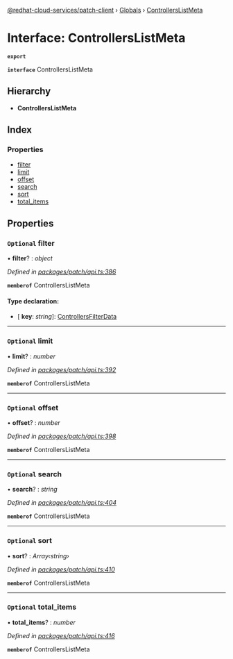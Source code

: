 [@redhat-cloud-services/patch-client](../README.md) › [Globals](../globals.md) › [ControllersListMeta](controllerslistmeta.md)

# Interface: ControllersListMeta

**`export`** 

**`interface`** ControllersListMeta

## Hierarchy

* **ControllersListMeta**

## Index

### Properties

* [filter](controllerslistmeta.md#optional-filter)
* [limit](controllerslistmeta.md#optional-limit)
* [offset](controllerslistmeta.md#optional-offset)
* [search](controllerslistmeta.md#optional-search)
* [sort](controllerslistmeta.md#optional-sort)
* [total_items](controllerslistmeta.md#optional-total_items)

## Properties

### `Optional` filter

• **filter**? : *object*

*Defined in [packages/patch/api.ts:386](https://github.com/RedHatInsights/javascript-clients/blob/86c9750/packages/patch/api.ts#L386)*

**`memberof`** ControllersListMeta

#### Type declaration:

* \[ **key**: *string*\]: [ControllersFilterData](controllersfilterdata.md)

___

### `Optional` limit

• **limit**? : *number*

*Defined in [packages/patch/api.ts:392](https://github.com/RedHatInsights/javascript-clients/blob/86c9750/packages/patch/api.ts#L392)*

**`memberof`** ControllersListMeta

___

### `Optional` offset

• **offset**? : *number*

*Defined in [packages/patch/api.ts:398](https://github.com/RedHatInsights/javascript-clients/blob/86c9750/packages/patch/api.ts#L398)*

**`memberof`** ControllersListMeta

___

### `Optional` search

• **search**? : *string*

*Defined in [packages/patch/api.ts:404](https://github.com/RedHatInsights/javascript-clients/blob/86c9750/packages/patch/api.ts#L404)*

**`memberof`** ControllersListMeta

___

### `Optional` sort

• **sort**? : *Array‹string›*

*Defined in [packages/patch/api.ts:410](https://github.com/RedHatInsights/javascript-clients/blob/86c9750/packages/patch/api.ts#L410)*

**`memberof`** ControllersListMeta

___

### `Optional` total_items

• **total_items**? : *number*

*Defined in [packages/patch/api.ts:416](https://github.com/RedHatInsights/javascript-clients/blob/86c9750/packages/patch/api.ts#L416)*

**`memberof`** ControllersListMeta
